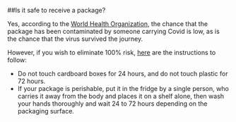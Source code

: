 ##Is it safe to receive a package?

Yes, according to the [World Health Organization](https://www.who.int/news-room/q-a-detail/q-a-coronaviruses), the chance that the package has been contaminated by someone carrying Covid is low, as is the chance that the virus survived the journey.

However, if you wish to eliminate 100% risk, [here](https://www.niaid.nih.gov/news-events/new-coronavirus-stable-hours-surfaces?utm_source=share&utm_medium=ios_app&utm_name=iossmf (edited)) are the instructions to follow:

- Do not touch cardboard boxes for 24 hours, and do not touch plastic for 72 hours.
- If your package is perishable, put it in the fridge by a single person, who carries it away from the body and places it on a shelf alone, then wash your hands thoroughly and wait 24 to 72 hours depending on the packaging surface.
